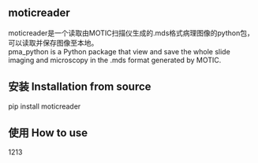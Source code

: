 moticreader 
---
moticreader是一个读取由MOTIC扫描仪生成的.mds格式病理图像的python包，可以读取并保存图像至本地。  
pma_python is a Python package that view and save the whole slide imaging and microscopy  in the .mds format generated by MOTIC.

安装 Installation from source
---

pip install moticreader

使用 How to use
--
1213
